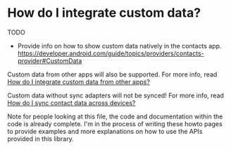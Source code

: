# How do I integrate custom data?

TODO

- Provide info on how to show custom data natively in the contacts app.
https://developer.android.com/guide/topics/providers/contacts-provider#CustomData

Custom data from other apps will also be supported. For more info, read [How do I integrate custom data from other apps?](/howto/howto-integrate-custom-data-from-other-apps.md)

Custom data without sync adapters will not be synced! For more info, read [How do I sync contact data across devices?](/howto/howto-sync-contact-data.md)

Note for people looking at this file, the code and documentation within the code is already complete. 
I'm in the process of writing these howto pages to provide examples and more explanations on how 
to use the APIs provided in this library.